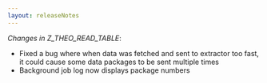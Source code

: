 ```yaml
---
layout: releaseNotes
---
```


*Changes in Z_THEO_READ_TABLE*:
- Fixed a bug where when data was fetched and sent to extractor too fast, it could cause some data packages to be sent multiple times
- Background job log now displays package numbers